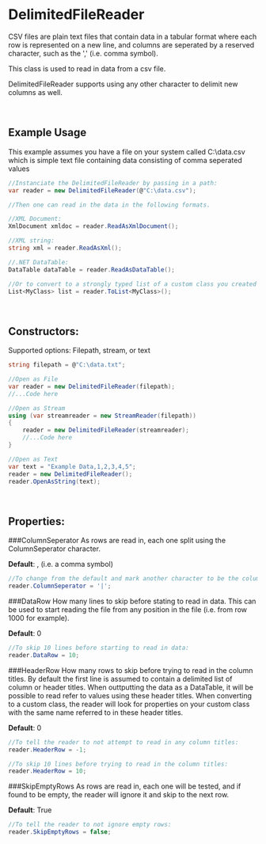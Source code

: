 DelimitedFileReader 
========

CSV files are plain text files that contain data in a tabular format where each row is represented on a new line, and columns are seperated by a reserved character, such as the ',' (i.e. comma symbol). 

This class is used to read in data from a csv file. 

DelimitedFileReader supports using any other character to delimit new columns as well. 

<br />

Example Usage
-------------

This example assumes you have a file on your system called C:\data.csv which is simple text file containing data consisting of comma seperated values

```cs
//Instanciate the DelimitedFileReader by passing in a path:
var reader = new DelimitedFileReader(@"C:\data.csv");

//Then one can read in the data in the following formats.

//XML Document:
XmlDocument xmldoc = reader.ReadAsXmlDocument();

//XML string:
string xml = reader.ReadAsXml();

//.NET DataTable:
DataTable dataTable = reader.ReadAsDataTable();

//Or to convert to a strongly typed list of a custom class you created in your project:
List<MyClass> list = reader.ToList<MyClass>();
```
<br />

Constructors:
-------------

Supported options: Filepath, stream, or text

```cs
string filepath = @"C:\data.txt";

//Open as File
var reader = new DelimitedFileReader(filepath);
//...Code here

//Open as Stream
using (var streamreader = new StreamReader(filepath))
{
    reader = new DelimitedFileReader(streamreader);
    //...Code here
}

//Open as Text
var text = "Example Data,1,2,3,4,5";
reader = new DelimitedFileReader();
reader.OpenAsString(text);
```
<br />

Properties:
-------------

###ColumnSeperator
As rows are read in, each one split using the ColumnSeperator character. 

**Default**: , (i.e. a comma symbol)


```cs
//To change from the default and mark another character to be the column seperator:
reader.ColumnSeperator = '|';
```


###DataRow
How many lines to skip before stating to read in data. 
This can be used to start reading the file from any position in the file (i.e. from row 1000 for example).

**Default**: 0

```cs
//To skip 10 lines before starting to read in data:
reader.DataRow = 10;
```


###HeaderRow
How many rows to skip before trying to read in the column titles.
By default the first line is assumed to contain a delimited list of column or header titles. 
When outtputting the data as a DataTable, it will be possible to read refer to values using these header titles. 
When converting to a custom class, the reader will look for properties on your custom class with the same name referred to in these header titles.

**Default**: 0

```cs
//To tell the reader to not attempt to read in any column titles:
reader.HeaderRow = -1;

//To skip 10 lines before trying to read in the column titles:
reader.HeaderRow = 10;
```


###SkipEmptyRows
As rows are read in, each one will be tested, and if found to be empty, the reader will ignore it and skip to the next row.

**Default**: True

```cs
//To tell the reader to not ignore empty rows:
reader.SkipEmptyRows = false;
```


